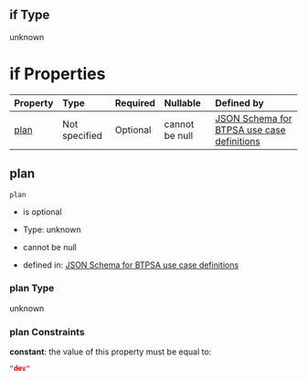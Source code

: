 ## if Type

unknown

# if Properties

| Property      | Type          | Required | Nullable       | Defined by                                                                                                                                                                                                                                  |
| :------------ | :------------ | :------- | :------------- | :------------------------------------------------------------------------------------------------------------------------------------------------------------------------------------------------------------------------------------------ |
| [plan](#plan) | Not specified | Optional | cannot be null | [JSON Schema for BTPSA use case definitions](btpsa-usecase-properties-services-items-allof-1-then-allof-94-then-allof-1-if-properties-plan.md "undefined#/properties/services/items/allOf/1/then/allOf/94/then/allOf/1/if/properties/plan") |

## plan



`plan`

*   is optional

*   Type: unknown

*   cannot be null

*   defined in: [JSON Schema for BTPSA use case definitions](btpsa-usecase-properties-services-items-allof-1-then-allof-94-then-allof-1-if-properties-plan.md "undefined#/properties/services/items/allOf/1/then/allOf/94/then/allOf/1/if/properties/plan")

### plan Type

unknown

### plan Constraints

**constant**: the value of this property must be equal to:

```json
"dev"
```
